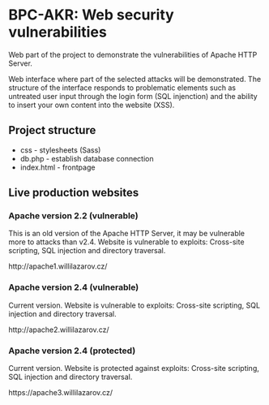 <h1>BPC-AKR: Web security vulnerabilities</h1>

<p>Web part of the project to demonstrate the vulnerabilities of Apache HTTP Server.</p>
<p>Web interface where part of the selected attacks will be demonstrated. The structure of the interface responds to problematic elements such as untreated user input through the login form (SQL injenction) and the ability to insert your own content into the website (XSS).</p>

<h2>Project structure</h2>
<ul>
<li>css - stylesheets (Sass)</li>
<li>db.php - establish database connection</li>
<li>index.html - frontpage</li>
</ul>

<h2>Live production websites</h2>
<h3>Apache version 2.2 (vulnerable)</h3>
<p>This is an old version of the Apache HTTP Server, it may be vulnerable more to attacks than v2.4. Website is vulnerable to exploits: Cross-site scripting, SQL injection and directory traversal.</p>
<p>http://apache1.willilazarov.cz/</p>
<h3>Apache version 2.4 (vulnerable)</h3>
<p>Current version. Website is vulnerable to exploits: Cross-site scripting, SQL injection and directory traversal.</p>
<p>http://apache2.willilazarov.cz/</p>
<h3>Apache version 2.4 (protected)</h3>
<p>Current version. Website is protected against exploits: Cross-site scripting, SQL injection and directory traversal.</p>
<p>https://apache3.willilazarov.cz/</p>

